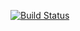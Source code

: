 [![Build Status](http://localhost:8090/job/%C3%98ving%206/badge/icon?style=plastic)](http://localhost:8090/job/%C3%98ving%206/)
